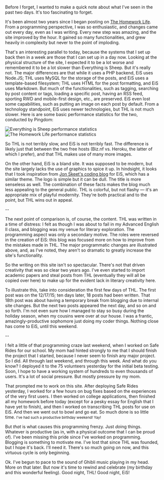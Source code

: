Before I forget, I wanted to make a quick note about what I've seen in the past two days. It's too fascinating to forget.

It's been almost two years since I began posting on [The Homework Life][1]. From a programming perspective, I was so enthusiastic, and changes came out every day, even as I was writing. Every new step was amazing, and the site improved by the hour. It gained so many functionalities, and grew heavily in complexity but never to the point of imploding.

That's an interesting parallel to today, because the systems that I set up back then in a week are those that I can set up in a day now. Looking at the physical structure of the site, I expected it to be a lot worse and remembered it to be a lot slower than Everything is Sheep. But it's really not. The major differences are that while it uses a PHP backend, EiS uses Node.JS; THL uses MySQL for the storage of the posts, and EiS uses a template-based filesystem; THL uses HTML for the post formatting, and EiS uses Markdown. But much of the functionalities, such as tagging, searching by post content or tags, loading a specific post, having an RSS feed, sporting RWD and mobile-first design, etc., are preserved. EiS even lost some capabilities, such as putting an image on each post by default. From a technology standpoint, EiS uses newer technologies, but THL is not much slower. Here is are some basic performance statistics for the two, conducted by Pingdom:

![Everything is Sheep performance statistics][2]
![The Homework Life performance statistics][3]

So THL is not terribly slow, and EiS is not terribly fast. The difference is likely just that between the two free hosts (Biz.nf vs. Heroku, the latter of which I prefer), and that THL makes use of many more images.

On the other hand, EiS is a bland site. It was supposed to be modern, but the site largely lacks the use of graphics to spice it up. In hindsight, it looks that I took inspiration from [Jon Skeet's coding blog][4] for EiS, which has a similar theme. The logo is simple but it can be dull. The title is more senseless as well. The combination of these facts makes the blog much less appealing to the general public. THL is colorful, but not flashy &mdash; it's an appropriate mix of playful modernity. They're both practical and to the point, but THL wins out in appeal.

--

The next point of comparison is, of course, the content. THL was written in a time of distress: I felt as though I was about to fail in my Advanced English II class, and blogging was my venue for literary exploration. The programming aspect was only a secondary motive. The roles were reversed in the creation of EiS: this blog was focused more on how to improve from the mistakes made in THL. The major programmatic changes are illustrated above, and, as I've noted, they aren't so dramatic to greatly increase the site's functionality.

So the writing on this site isn't so spectacular. There's not that driven creativity that was so clear two years ago. I've even started to import academic papers and steal posts from THL (eventually they will all be copied over here) to make up for the evident lack in literary creativity here.

To illustrate this, take into consideration the first few days of THL. The first post was on the 12/17/15; ten days later, 18 posts had been written. That 18th post was about having a temporary break from blogging due to internal site changes. But the next two posts appeared the next day, and so on and so forth. I'm not even sure how I managed to stay so busy during the holiday season, when my cousins were over at our house. I was a frantic, amazingly-productive sophomore just doing my coder things. Nothing close has come to EiS, until this weekend.

--

I felt a little of that programming craze last weekend, when I worked on Safe Rides for our school. My mom had hinted strongly to me that I should finish the project that I started, because I never seem to finish any major project. So I did. All through last weekend, and through this week. And what do you know? I deployed it to the 75 volunteers yesterday for the initial beta testing. Soon, I hope to have a working system of hundreds to even thousands of users. It's a lot of social pressure. But mostly pressure by my mom.

That prompted me to work on this site. After deploying Safe Rides yesterday, I worked for a few hours on bug fixes based on the experiences of the very first users. I then worked on college applications, then finished all my homework before today (except for a pesky essay for English that I have yet to finish), and then I worked on transcribing THL posts for use on EiS. And then we went out to bowl and go eat. So much done is so little time. <small>I've had such a productive birthday weekend! Yay!</small>

But *that* is what causes this programming frenzy. Just *do*ing things. Whatever is productive (as in, with a physical outcome that I can be proud of). I've been missing this pride since I've worked on programming. Blogging is something to motivate me. I've lost that since THL was founded, but I hope it's back. I'll need it. There's so much going on now, and this virtuous cycle is only beginning.

Ok. I've begun to pace to the sound of Ghibli music playing in my head. More on that later. But now it's time to rewind and celebrate (my birthday and this wonderful feeling). Good night, THL! Good night, EiS!

[1]: http://thehomeworklife.co.nf/
[2]: http://imgur.com/GILebZ3l.png
[3]: http://imgur.com/GB67bwul.png
[4]: https://codeblog.jonskeet.uk/